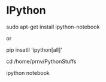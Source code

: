 # IPython
sudo apt-get install ipython-notebook

or

pip insatll 'ipython[all]'


cd /home/prnv/PythonStuffs

ipython notebook



